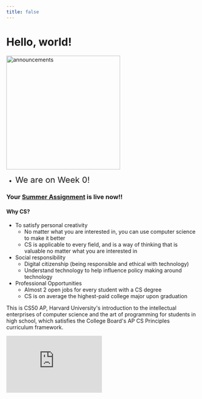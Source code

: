 ```yaml
---
title: false
---
```


<meta http-equiv="refresh" content="600"/>

# Hello, world!

<img src="https://bordertherapy.com/wp-content/uploads/2018/05/announcements-border-therapy.jpg" alt="announcements" height="300">  

- <span style="font-size: 22px;">We are on Week 0!</span>



### Your [Summer Assignment](\apcsp\curriculum\summer-assignment) is live now!!

#### Why CS?
- To satisfy personal creativity
  - No matter what you are interested in, you can use computer science to make it better
  - CS is applicable to every field, and is a way of thinking that is valuable no matter what you are interested in
- Social responsibility
  - Digital citizenship (being responsible and ethical with technology)
  - Understand technology to help influence policy making around technology
- Professional Opportunities
  - Almost 2 open jobs for every student with a CS degree
  - CS is on average the highest-paid college major upon graduation

This is CS50 AP, Harvard University's introduction to the intellectual enterprises of computer science and the art of programming for students in high school, which satisfies the College Board's AP CS Principles curriculum framework.

<iframe width="50%" src="https://www.youtube.com/embed/tZxLMIk_SaY" title="YouTube video player" frameborder="0" allow="accelerometer; autoplay; clipboard-write; encrypted-media; gyroscope; picture-in-picture" allowfullscreen></iframe>